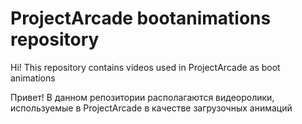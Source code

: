 # ProjectArcade bootanimations repository

Hi! This repository contains videos used in ProjectArcade as boot animations

Привет! В данном репозитории располагаются видеоролики, используемые в ProjectArcade в качестве загрузочных анимаций
